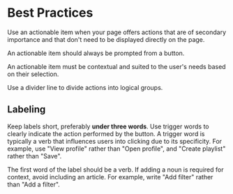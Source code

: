 # Best Practices

Use an actionable item when your page offers actions that are of secondary importance and that don't need to be displayed directly on the page.

An actionable item should always be prompted from a button.

An actionable item must be contextual and suited to the user's needs based on their selection.

Use a divider line to divide actions into logical groups.

## Labeling

Keep labels short, preferably **under three words**. Use trigger words to clearly indicate the action performed by the button. A trigger word is typically a verb that influences users into clicking due to its specificity. For example, use "View profile" rather than "Open profile", and "Create playlist" rather than "Save".

The first word of the label should be a verb. If adding a noun is required for context, avoid including an article. For example, write "Add filter" rather than "Add a filter".
